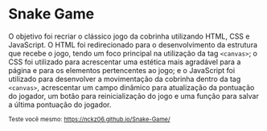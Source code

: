 <h1>Snake Game</h1>
<p>O objetivo foi recriar o clássico jogo da cobrinha utilizando HTML, CSS e JavaScript. O HTML foi redirecionado para o desenvolvimento da estrutura que recebe o jogo, tendo um foco principal na utilização da tag <code>&#60;canvas&#62;</code>; o CSS foi utilizado para acrescentar uma estética mais agradável para a página e para os elementos pertencentes ao jogo; e o JavaScript foi utilizado para desenvolver a movimentação da cobrinha dentro da tag <code>&#60;canvas&#62;</code>, acrescentar um campo dinâmico para atualização da pontuação do jogador, um botão para reinicialização do jogo e uma função para salvar a última pontuação do jogador.</p>
<small>Teste você mesmo: <a href="https://nckz06.github.io/Snake-Game/">https://nckz06.github.io/Snake-Game/</a></small>
